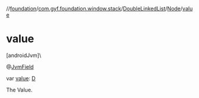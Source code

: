 //[foundation](../../../../index.md)/[com.gyf.foundation.window.stack](../../index.md)/[DoubleLinkedList](../index.md)/[Node](index.md)/[value](value.md)

# value

[androidJvm]\

@[JvmField](https://kotlinlang.org/api/core/kotlin-stdlib/kotlin.jvm/-jvm-field/index.html)

var [value](value.md): [D](index.md)

The Value.